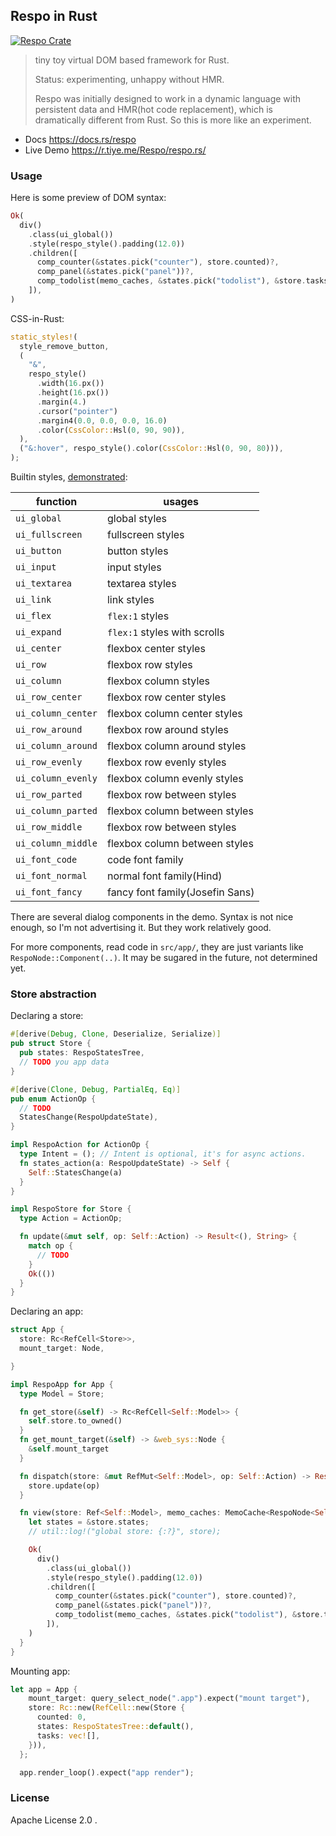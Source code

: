 ## Respo in Rust

[![Respo Crate](https://img.shields.io/crates/v/respo?style=flat-square)](https://crates.io/crates/respo)

> tiny toy virtual DOM based framework for Rust.
>
> Status: experimenting, unhappy without HMR.
>
> Respo was initially designed to work in a dynamic language with persistent data and HMR(hot code replacement), which is dramatically different from Rust. So this is more like an experiment.

- Docs https://docs.rs/respo
- Live Demo https://r.tiye.me/Respo/respo.rs/

### Usage

Here is some preview of DOM syntax:

```rust
Ok(
  div()
    .class(ui_global())
    .style(respo_style().padding(12.0))
    .children([
      comp_counter(&states.pick("counter"), store.counted)?,
      comp_panel(&states.pick("panel"))?,
      comp_todolist(memo_caches, &states.pick("todolist"), &store.tasks)?,
    ]),
)
```

CSS-in-Rust:

```rust
static_styles!(
  style_remove_button,
  (
    "&",
    respo_style()
      .width(16.px())
      .height(16.px())
      .margin(4.)
      .cursor("pointer")
      .margin4(0.0, 0.0, 0.0, 16.0)
      .color(CssColor::Hsl(0, 90, 90)),
  ),
  ("&:hover", respo_style().color(CssColor::Hsl(0, 90, 80))),
);
```

Builtin styles, [demonstrated](http://ui.respo-mvc.org/):

| function           | usages                          |
| ------------------ | ------------------------------- |
| `ui_global`        | global styles                   |
| `ui_fullscreen`    | fullscreen styles               |
| `ui_button`        | button styles                   |
| `ui_input`         | input styles                    |
| `ui_textarea`      | textarea styles                 |
| `ui_link`          | link styles                     |
| `ui_flex`          | `flex:1` styles                 |
| `ui_expand`        | `flex:1` styles with scrolls    |
| `ui_center`        | flexbox center styles           |
| `ui_row`           | flexbox row styles              |
| `ui_column`        | flexbox column styles           |
| `ui_row_center`    | flexbox row center styles       |
| `ui_column_center` | flexbox column center styles    |
| `ui_row_around`    | flexbox row around styles       |
| `ui_column_around` | flexbox column around styles    |
| `ui_row_evenly`    | flexbox row evenly styles       |
| `ui_column_evenly` | flexbox column evenly styles    |
| `ui_row_parted`    | flexbox row between styles      |
| `ui_column_parted` | flexbox column between styles   |
| `ui_row_middle`    | flexbox row between styles      |
| `ui_column_middle` | flexbox column between styles   |
| `ui_font_code`     | code font family                |
| `ui_font_normal`   | normal font family(Hind)        |
| `ui_font_fancy`    | fancy font family(Josefin Sans) |

There are several dialog components in the demo. Syntax is not nice enough, so I'm not advertising it. But they work relatively good.

For more components, read code in `src/app/`, they are just variants like `RespoNode::Component(..)`. It may be sugared in the future, not determined yet.

### Store abstraction

Declaring a store:

```rust
#[derive(Debug, Clone, Deserialize, Serialize)]
pub struct Store {
  pub states: RespoStatesTree,
  // TODO you app data
}

#[derive(Clone, Debug, PartialEq, Eq)]
pub enum ActionOp {
  // TODO
  StatesChange(RespoUpdateState),
}

impl RespoAction for ActionOp {
  type Intent = (); // Intent is optional, it's for async actions.
  fn states_action(a: RespoUpdateState) -> Self {
    Self::StatesChange(a)
  }
}

impl RespoStore for Store {
  type Action = ActionOp;

  fn update(&mut self, op: Self::Action) -> Result<(), String> {
    match op {
      // TODO
    }
    Ok(())
  }
}
```

Declaring an app:

```rust
struct App {
  store: Rc<RefCell<Store>>,
  mount_target: Node,

}

impl RespoApp for App {
  type Model = Store;

  fn get_store(&self) -> Rc<RefCell<Self::Model>> {
    self.store.to_owned()
  }
  fn get_mount_target(&self) -> &web_sys::Node {
    &self.mount_target
  }

  fn dispatch(store: &mut RefMut<Self::Model>, op: Self::Action) -> Result<(), String> {
    store.update(op)
  }

  fn view(store: Ref<Self::Model>, memo_caches: MemoCache<RespoNode<Self::Action>>) -> Result<RespoNode<Self::Action>, String> {
    let states = &store.states;
    // util::log!("global store: {:?}", store);

    Ok(
      div()
        .class(ui_global())
        .style(respo_style().padding(12.0))
        .children([
          comp_counter(&states.pick("counter"), store.counted)?,
          comp_panel(&states.pick("panel"))?,
          comp_todolist(memo_caches, &states.pick("todolist"), &store.tasks)?,
        ]),
    )
  }
}
```

Mounting app:

```rust
let app = App {
    mount_target: query_select_node(".app").expect("mount target"),
    store: Rc::new(RefCell::new(Store {
      counted: 0,
      states: RespoStatesTree::default(),
      tasks: vec![],
    })),
  };

  app.render_loop().expect("app render");
```

### License

Apache License 2.0 .
